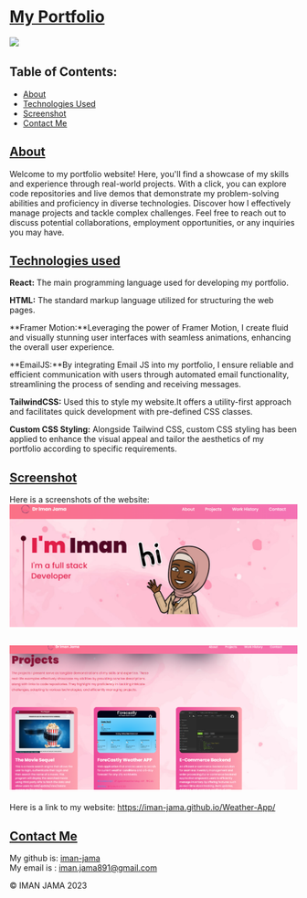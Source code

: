 # <u>**My Portfolio**</u>

 <a href="https://www.mit.edu/~amini/LICENSE.md" alt="MIT License">
      <img src="https://img.shields.io/bower/l/css" /></a> 

## Table of Contents:

- [About](#About)
- [Technologies Used](#technologies-used)
- [Screenshot](#screenshot)
- [Contact Me](#contact-me)


## <u>About</u>

Welcome to my portfolio website! Here, you'll find a showcase of my skills and experience through real-world projects. With a click, you can explore code repositories and live demos that demonstrate my problem-solving abilities and proficiency in diverse technologies. Discover how I effectively manage projects and tackle complex challenges. Feel free to reach out to discuss potential collaborations, employment opportunities, or any inquiries you may have.


## <u>Technologies used</u>

**React:** The main programming language used for developing my portfolio.

**HTML:** The standard markup language utilized for structuring the web pages.

**Framer Motion:**Leveraging the power of Framer Motion, I create fluid and visually stunning user interfaces with seamless animations, enhancing the overall user experience.

**EmailJS:**By integrating Email JS into my portfolio, I ensure reliable and efficient communication with users through automated email functionality, streamlining the process of sending and receiving messages.

**TailwindCSS:** Used this to style my website.It offers a utility-first approach and facilitates quick development with pre-defined CSS classes.

**Custom CSS Styling:** Alongside Tailwind CSS, custom CSS styling has been applied to enhance the visual appeal and tailor the aesthetics of my portfolio according to specific requirements.


## <u>Screenshot</u>

Here is a screenshots of the website:
![picture](/src/assets/website1.png)

![picture](/src/assets/website2.png)
---

Here is a link to my website:
 https://iman-jama.github.io/Weather-App/


## <u>Contact Me</u>

My github is: [iman-jama](https://github.com/iman-jama) <br>
My email is : iman.jama891@gmail.com

© IMAN JAMA 2023